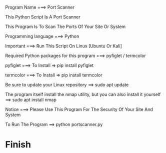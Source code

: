 Program Name ===> Port Scanner

This Python Script Is A Port Scanner

This Program Is To Scan The Ports Of Your Site Or System 

Programming language ===> Python

Important ===> Run This Script On Linux [Ubuntu Or Kali]

Required Python packages for this program ===> pyfiglet / termcolor

pyfiglet  ===> To Install => pip install pyfiglet 

termcolor ===> To Install => pip install termcolor

Be sure to update your Linux repository ==> sudo apt update 

The program itself install the nmap utility, but you can also install it yourself  ==> sudo apt install nmap 

Notice ===> Please Use This Program For The Security Of Your Site And System

To Run The Program ==> python portscanner.py

# Finish 

